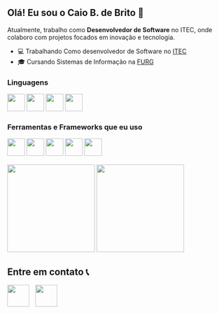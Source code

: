 ## Olá! Eu sou o Caio B. de Brito 👋

Atualmente, trabalho como **Desenvolvedor de Software** no ITEC, onde colaboro com projetos focados em inovação e tecnologia.
<ul>
  <li>
  💻 Trabalhando Como desenvolvedor de Software no <a href="https://itecfurg.org/" target="_blank">ITEC</a>
  </li>
  <li>
  🎓 Cursando Sistemas de Informação na <a href="https://www.furg.br/" target="_blank">FURG</a>
  </li>
</ul>


### Linguagens
<div>  
  <img height="40px" src="https://img.shields.io/badge/Python-3776AB?style=for-the-badge&logo=python&logoColor=white"></img>
  <img height="40px" src="https://img.shields.io/badge/JavaScript-F7DF1E?style=for-the-badge&logo=javascript&logoColor=black"></img>
  <img height="40px" src="https://img.shields.io/badge/HTML5-E34F26?style=for-the-badge&logo=html5&logoColor=white"></img>
  <img height="40px" src="https://img.shields.io/badge/CSS3-1572B6?style=for-the-badge&logo=css3&logoColor=white"></img>
</div>

### Ferramentas e Frameworks que eu uso
<div>  
  <img height="40px" src="https://img.shields.io/badge/React-20232A?style=for-the-badge&logo=react&logoColor=61DAFB"></img>
  <img height="40px" src="https://img.shields.io/badge/Node.js-43853D?style=for-the-badge&logo=node.js&logoColor=white"></img>
  <img height="40px" src="https://img.shields.io/badge/Tailwind_CSS-38B2AC?style=for-the-badge&logo=tailwind-css&logoColor=white"></img>
  <img height="40px" src="https://img.shields.io/badge/Flutter-02569B?style=for-the-badge&logo=flutter&logoColor=white"></img>
  <img height="40px" src="https://img.shields.io/badge/MySQL-00000F?style=for-the-badge&logo=mysql&logoColor=white"></img>
</div>

</br>

<div>
  <img height="200px" src="https://github-readme-stats.vercel.app/api?username=caiobrito-dev&theme=tokyonight&show_icons=true&hide_border=false&count_private=true"></img>
  <img height="200px" src="https://github-readme-stats.vercel.app/api/top-langs/?username=caiobrito-dev&theme=tokyonight&show_icons=true&hide_border=false&layout=compact"></img>
</div>

## Entre em contato 📞
<div style="display: inline_block">
  <img height="50px" src="https://github.com/user-attachments/assets/28148011-7261-4abd-b383-9b5d712d72e3"></img>
  <img height="50px" style="margin-left: 10px" src="https://github.com/user-attachments/assets/c99f8988-06c9-423f-9e48-cb2762a53359"></img>
</div>


